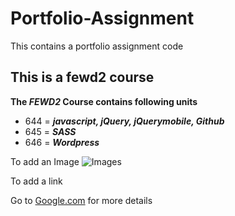# Portfolio-Assignment
This contains a portfolio assignment code

## This is a fewd2 course

**The _FEWD2_ Course contains following units**
* 644 = _**javascript, jQuery, jQuerymobile, Github**_
* 645 = _**SASS**_
* 646 = _**Wordpress**_


To add an Image
![Images](https://images.google.com/imgres?imgurl=https%3A%2F%2Fimages.pexels.com%2Fphotos%2F248797%2Fpexels-photo-248797.jpeg%3Fauto%3Dcompress%26cs%3Dtinysrgb%26h%3D350&imgrefurl=https%3A%2F%2Fwww.pexels.com%2Fsearch%2Fbeach%2F&docid=lRh4RnRHr183RM&tbnid=0BGSuulMzOpmDM%3A&vet=1&w=875&h=350&source=sh%2Fx%2Fim)


To add a link

Go to [Google.com](www.google.com) for more details 
